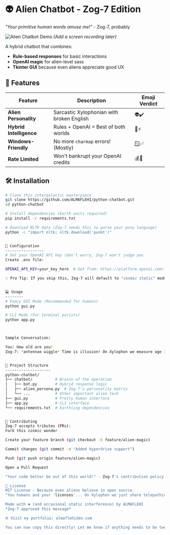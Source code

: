 # 👽 Alien Chatbot - Zog-7 Edition

*"Your primitive human words amuse me!"* - Zog-7, probably

![Alien Chatbot Demo](demo.gif) *(Add a screen recording later)*

A hybrid chatbot that combines:
- **Rule-based responses** for basic interactions
- **OpenAI magic** for alien-level sass
- **Tkinter GUI** because even aliens appreciate good UX

## 🚀 Features

| Feature | Description | Emoji Verdict |
|---------|-------------|---------------|
| **Alien Personality** | Sarcastic Xylophonian with broken English | 👽✔️ |
| **Hybrid Intelligence** | Rules + OpenAI = Best of both worlds | 🧠⚡ |
| **Windows-Friendly** | No more `charmap` errors! (Mostly) | 🪟✅ |
| **Rate Limited** | Won't bankrupt your OpenAI credits | 💰🚦 |

## 🛠️ Installation

```bash
# Clone this intergalactic masterpiece
git clone https://github.com/ALMAFLEHI/python-chatbot.git
cd python-chatbot

# Install dependencies (Earth units required)
pip install -r requirements.txt

# Download NLTK data (Zog-7 needs this to parse your puny language)
python -c "import nltk; nltk.download('punkt')"


🔧 Configuration
-----------------
# Set your OpenAI API key (don't worry, Zog-7 won't judge you
Create .env file:

OPENAI_API_KEY=your_key_here  # Get from: https://platform.openai.com/

💡 Pro Tip: If you skip this, Zog-7 will default to "cosmic static" mode (dumb responses)


💻 Usage
--------
# Fancy GUI Mode (Recommended for humans)
python gui.py

# CLI Mode (For terminal purists)
python app.py



Sample Conversation:

You: How old are you?
Zog-7: *antennae wiggle* Time is illusion! On Xylophon we measure age in quantum fizzles!


🌌 Project Structure
--------------------
python-chatbot/
├── chatbot/          # Brains of the operation
│   ├── bot.py        # Hybrid response logic
│   ├── alien_persona.py  # Zog-7's personality matrix
│   └── ...           # Other important alien tech
├── gui.py            # Pretty human interface
├── app.py            # CLI interface
└── requirements.txt  # Earthling dependencies


🤝 Contributing
Zog-7 accepts tributes (PRs):
Fork this cosmic wonder

Create your feature branch (git checkout -b feature/alien-magic)

Commit changes (git commit -m "Added hyperdrive support")

Push (git push origin feature/alien-magic)

Open a Pull Request

"Your code better be out of this world!" - Zog-7's contribution policy

📜 License
MIT License - Because even aliens believe in open source.
"You humans and your 'licenses'... On Xylophon we just share telepathically!"

Made with ❤️ (and occasional static interference) by ALMAFLEHI  
*Zog-7 approved this message*

🌐 Visit my portfolio: almaflehidev.com

You can now copy this directly! Let me know if anything needs to be tweaked further!
